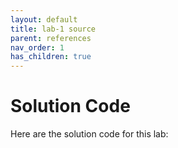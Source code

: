 ```yaml
---
layout: default
title: lab-1 source
parent: references
nav_order: 1
has_children: true
---
```


# Solution Code

Here are the solution code for this lab: